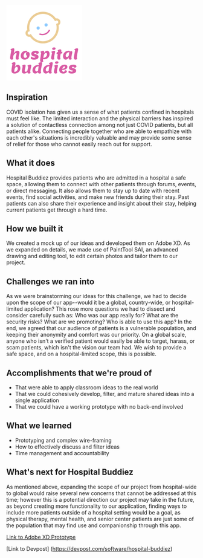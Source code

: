 ![](logo.png) 

## Inspiration
COVID isolation has given us a sense of what patients confined in hospitals must feel like. The limited interaction and the physical barriers has inspired a solution of contactless connection among not just COVID patients, but all patients alike. Connecting people together who are able to empathize with each other's situations is incredibly valuable and may provide some sense of relief for those who cannot easily reach out for support.

## What it does
Hospital Buddiez provides patients who are admitted in a hospital a safe space, allowing them to connect with other patients through forums, events, or direct messaging. It also allows them to stay up to date with recent events, find social activities, and make new friends during their stay. Past patients can also share their experience and insight about their stay, helping current patients get through a hard time.

## How we built it
We created a mock up of our ideas and developed them on Adobe XD. As we expanded on details, we made use of PaintTool SAI, an advanced drawing and editing tool, to edit certain photos and tailor them to our project.

## Challenges we ran into
As we were brainstorming our ideas for this challenge, we had to decide upon the scope of our app--would it be a global, country-wide, or hospital-limited application? This rose more questions we had to dissect and consider carefully such as: Who was our app really for? What are the security risks? What are we promoting? Who is able to use this app? In the end, we agreed that our audience of patients is a vulnerable population, and keeping their anonymity and comfort was our priority. On a global scale, anyone who isn't a verified patient would easily be able to target, harass, or scam patients, which isn't the vision our team had. We wish to provide a safe space, and on a hospital-limited scope, this is possible.

## Accomplishments that we're proud of
* That were able to apply classroom ideas to the real world
* That we could cohesively develop, filter, and mature shared ideas into a single application
* That we could have a working prototype with no back-end involved
## What we learned
* Prototyping and complex wire-framing
* How to effectively discuss and filter ideas
* Time management and accountability

## What's next for Hospital Buddiez
As mentioned above, expanding the scope of our project from hospital-wide to global would raise several new concerns that cannot be addressed at this time; however this is a potential direction our project may take in the future, as beyond creating more functionality to our application, finding ways to include more patients outside of a hospital setting would be a goal, as physical therapy, mental health, and senior center patients are just some of the population that may find use and companionship through this app.

[Link to Adobe XD Prototype](https://xd.adobe.com/view/a3b97f81-e703-47cb-988d-916a6db43656-f6ea/)

[Link to Devpost] (https://devpost.com/software/hospital-buddiez)
